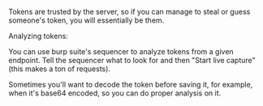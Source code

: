 Tokens are trusted by the server, so if you can manage to steal or guess someone's token, you will essentially be them.

Analyzing tokens: 

You can use burp suite's sequencer to analyze tokens from a given endpoint. Tell the sequencer what to look for and then "Start live capture" (this makes a ton of requests). 

Sometimes you'll want to decode the token before saving it, for example, when it's base64 encoded, so you can do proper analysis on it.